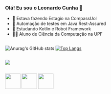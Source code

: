 ### Olá! Eu sou o Leonardo Cunha 👋



- 🔭 Estava fazendo Estagio na CompassUol
- 🧪 Automação de testes em Java Rest-Assured
- 🌱 Estudando Kotlin e Robot Framework
- 👨‍🎓 Aluno de Ciência da Computação na UPF

##

![Anurag's GitHub stats](https://github-readme-stats-sigma-five.vercel.app/api?username=leocunha2030&show_icons=true&theme=dark)
[![Top Langs](https://github-readme-stats-sigma-five.vercel.app/api/top-langs/?username=leocunha2030&layout=compact&theme=dark)](https://github.com/leocunha2030)

##

<div> 
 
  <a href="https://www.linkedin.com/in/leonardo-cezar-russi-cunha-34b5b1286/" target="_blank"><img src="https://img.shields.io/badge/-LinkedIn-%230077B5?style=for-the-badge&logo=linkedin&logoColor=white" target="_blank"></a> 
  
</div>

##

<img src="https://cdn.jsdelivr.net/gh/devicons/devicon/icons/python/python-original.svg" width="50" height="50" /> <img src="https://cdn.jsdelivr.net/gh/devicons/devicon/icons/kotlin/kotlin-original.svg" width="50" height="50" /> <img src="https://cdn.jsdelivr.net/gh/devicons/devicon/icons/java/java-original.svg" width="50" height="50" />



